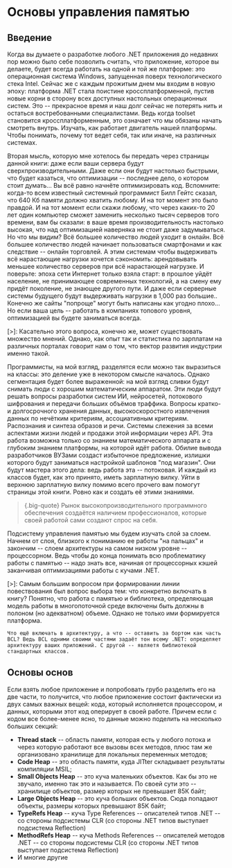 # Основы управления памятью

## Введение

Когда вы думаете о разработке любого .NET приложения до недавних пор можно было себе позволить считать, что приложение, которое вы делаете, будет всегда работать на одной и той же платформе: это операционная система Windows, запущенная поверх технологического стека Intel. Сейчас же с каждым прожитым днем мы входим в новую эпоху: платформа .NET стала поистине кроссплатформенной, пустив новые корни в сторону всех доступных настольных операционных систем. Это -- прекрасное время и наш долг сейчас не потерять нить и остаться востребованными специалистами. Ведь когда toolset становится кроссплатформенным, это означает что мы обязаны начать смотреть внутрь. Изучать, как работает двигатель нашей платформы. Чтобы понимать, почему тот ведет себя, так или иначе, на различных системах.

Вторая мысль, которую мне хотелось бы передать через страницы данной книги: даже если ваши сервера будут сверхпроизводительными. Даже если они будут настолько быстрыми, что будет казаться, что оптимизации -- последнее дело, о котором стоит думать... Вы всё равно начнёте оптимизировать код. Вспомните: когда-то всем известный системный программист Билл Гейтс сказал, что 640 Кб памяти должно хватить любому. И на тот момент это было правдой. И на тот момент если скажи любому, что через каких-то 20 лет один компьютер сможет заменить несколько тысяч серверов того времени, вам бы сказали: в ваше время производительность настолько высокая, что над оптимизацией наверняка не стоит даже задумываться. Но что мы видим? Всё большее количество людей уходит в онлайн. Всё большее количество людей начинает пользоваться смартфонами и как следствие -- онлайн торговлей. А этим системам чтобы выдерживать всё нарастающие нагрузки хочется сэкономить: арендовывать меньшее количество серверов при всё нарастающей нагрузке. И поверьте: эпоха сети Интернет только взяла старт: в прошлое уйдёт население, не принимающее современных технологий, а на смену ему придёт поколение, не знающее другого пути. И даже если серверные системы будущего будут выдерживать нагрузки в 1,000 раз большие.. Конечно же сайты "попроще" могут быть написаны как угодно плохо... Но если ваша цель -- работать в компаниях топового уровня, оптимизацией вы будете заниматься всегда.

[>]: Касательно этого вопроса, конечно же, может существовать множество мнений. Однако, как опыт так и статистика по зарплатам на различных порталах говорит нам о том, что вектор развития индустрии именно такой.

Программисты, на мой взгляд, разделятся если можно так выразиться на классы: это деление уже в некотором смысле началось. Однако сегментация будет более выраженной: на мой взгляд сливки будут снимать люди с хорошим математическим аппаратом. Эти люди будут решать вопросы разработки систем ИИ, нейросетей, потокового шифрования и передачи больших объёмов траффика. Вопросы кратко- и долгосрочного хранения данных, высокоскоростного извлечения данных по нечётким критериям, ассоциативным критериям. Распознания и синтеза образов и речи. Системы слежения за всеми аспектами жизни людей и продажи этой информации через API. Эта работа возможна только со знанием математического аппарата и с глубоким знанием платформы, на которой идёт работа. Обилие вывода разработчиков ВУЗами создаст избыточное предложение, излишки которого будут заниматься настройкой шаблонов "под магазин". Они будут мастера этого дела: ведь работа эта -- потоковая. И каждый из классов будет, как это принято, иметь зарплатную вилку. Уйти в верхнюю зарплатную вилку помимо всего прочего вам помогут страницы этой книги. Ровно как и создать её этими знаниями.

>{.big-quote} Рынок высокопроизводительного программного обеспечения создаётся наличием профессионалов, которые своей работой сами создают спрос на себя.

Подсистему управления памятью мы будем изучать слой за слоем. Начнем от слоя, близкого к пониманию ее работы "на пальцах" и закончим -- слоем архитектуры на самом низком уровне -- процессорном. Ведь чтобы до конца понимать всю проблематику работы с памятью -- надо знать все, начиная от процессорных кэшей заканчивая оптимизациями работы c кучами .NET.

[>]: Самым большим вопросом при формировании линии повествования был вопрос выбора тем: что конкретно включать в книгу? Понятно, что работа с памятью и библиотека, определяющая модель работы в многопоточной среде включены быть должны в полоном (но адекватном) объеме. Однако не только ими формируется платформа. 

    Что ещё включать в архитектуру, а что -- оставить за бортом как часть BCL? Ведь BCL одними своими частями задаёт тон всему .NET: определяет архитектуру ваших приложений. С другой -- являетя библиотекой стандартных классов.

## Основы основ

Если взять любое приложение и попробовать грубо разделить его на две части, то получится, что любое приложение состоит фактически из двух самых важных вещей: кода, который исполняется процессором, и данных, которыми этот код оперирует в своей работе. Причем если с кодом все более-менее ясно, то данные можно поделить на несколько больших секций:

- **Thread stack** -- область памяти, которая есть у любого потока и через которую работают все вызовы всех методов, плюс там же организовано хранилище для локальных переменных методов;
- **Code Heap** -- это область памяти, куда JITter складывает результаты компиляции MSIL;
- **Small Objects Heap** -- это куча маленьких объектов. Как бы это не звучало, именно так это и называется. По своей сути это -- хранилище объектов, размер которых не превышает 85К байт;
- **Large Objects Heap** -- это куча больших объектов. Сюда попадают объекты, размеры которых превышают 85K байт;
- **TypeRefs Heap** -- куча Type References -- описателей типов .NET -- со стороны подсистемы CLR (со стороны .NET типов выступает подсистема Reflection)
- **MethodRefs Heap** -- куча Methods References -- описателей методов .NET -- со стороны подсистемы CLR (со стороны .NET типов выступает подсистема Reflection)
- И многие другие
